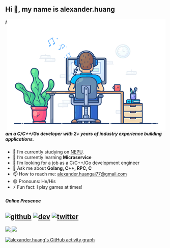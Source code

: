 

## Hi 👋, my name is alexander.huang

<img align="right" src="https://github.com/Anzz-bot/Anzz-bot/blob/main/developer.gif" alt="Hola Coders" width="500" height="350"/> 

##### I am a C/C++/Go developer with 2+ years of industry experience building applications.

- 🔭 I’m currently studying on [NEPU](http://www.nepu.edu.cn/).
- 🌱 I’m currently learning **Microservice**
- 🤔 I’m looking for a job as a C/C++/Go development engineer
- 💬 Ask me about **Golang, C++, RPC, C**
- 📫 How to reach me: alexander.huangai77@gmail.com
- 😄 Pronouns: He/His
- ⚡ Fun fact: I play games at times!

##### Online Presence
[<img src='https://cdn.jsdelivr.net/npm/simple-icons@3.0.1/icons/github.svg' alt='github' height='40'>](https://github.com/Anzz-bot)  [<img src='https://cdn.jsdelivr.net/npm/simple-icons@7.3.0/icons/gmail.svg' alt='dev' height='40'>](alexander.huangai77@gmail.com)  [<img src='https://cdn.jsdelivr.net/npm/simple-icons@3.0.1/icons/twitter.svg' alt='twitter' height='40'>](https://twitter.com/Anzz_bot) 
---
<div>
  <a href="https://github.com/Anzz-bot">
  <img height="180em" src="https://github-readme-stats.vercel.app/api?username=Anzz-bot&show_icons=true&include_all_commits=true&count_private=true"/>
  <img height="180em" src="https://github-readme-stats.vercel.app/api/top-langs/?username=Anzz-bot&layout=compact&langs_count=6"/>
</div>


<!--   GitHub stats graph -->
![alexander.huang's GitHub activity graph](https://activity-graph.herokuapp.com/graph?username=Anzz-bot&hide_border=true&theme=github-light)





